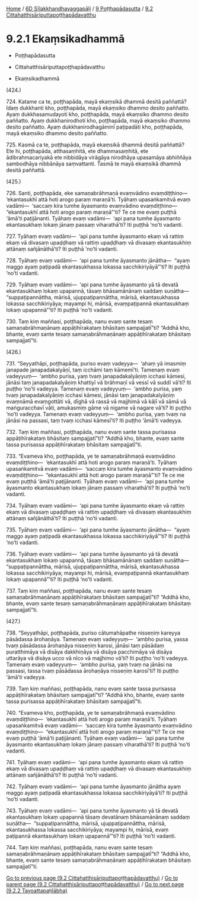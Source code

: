 
[Home](/) / [6D Sīlakkhandhavaggapāḷi](../...md) / [9 Poṭṭhapādasutta](...md) / [9.2 Cittahatthisāriputtapoṭṭhapādavatthu](../6D/9/9.2.md)

# 9.2.1 Ekaṃsikadhammā

* Poṭṭhapādasutta

* Cittahatthisāriputtapoṭṭhapādavatthu

* Ekaṃsikadhammā

(424.)

724\. Katame ca te, poṭṭhapāda, mayā ekaṃsikā dhammā desitā paññattā? Idaṃ dukkhanti kho, poṭṭhapāda, mayā ekaṃsiko dhammo desito paññatto. Ayaṃ dukkhasamudayoti kho, poṭṭhapāda, mayā ekaṃsiko dhammo desito paññatto. Ayaṃ dukkhanirodhoti kho, poṭṭhapāda, mayā ekaṃsiko dhammo desito paññatto. Ayaṃ dukkhanirodhagāminī paṭipadāti kho, poṭṭhapāda, mayā ekaṃsiko dhammo desito paññatto.

725\. Kasmā ca te, poṭṭhapāda, mayā ekaṃsikā dhammā desitā paññattā? Ete hi, poṭṭhapāda, atthasaṃhitā, ete dhammasaṃhitā, ete ādibrahmacariyakā ete nibbidāya virāgāya nirodhāya upasamāya abhiññāya sambodhāya nibbānāya saṃvattanti. Tasmā te mayā ekaṃsikā dhammā desitā paññattā.

(425.)

726\. Santi, poṭṭhapāda, eke samaṇabrāhmaṇā evaṃvādino evaṃdiṭṭhino—  ‘ekantasukhī attā hoti arogo paraṃ maraṇā’ti. Tyāhaṃ upasaṅkamitvā evaṃ vadāmi—  ‘saccaṃ kira tumhe āyasmanto evaṃvādino evaṃdiṭṭhino—  “ekantasukhī attā hoti arogo paraṃ maraṇā”’ti? Te ce me evaṃ puṭṭhā ‘āmā’ti paṭijānanti. Tyāhaṃ evaṃ vadāmi—  ‘api pana tumhe āyasmanto ekantasukhaṃ lokaṃ jānaṃ passaṃ viharathā’ti? Iti puṭṭhā ‘no’ti vadanti.

727\. Tyāhaṃ evaṃ vadāmi—  ‘api pana tumhe āyasmanto ekaṃ vā rattiṃ ekaṃ vā divasaṃ upaḍḍhaṃ vā rattiṃ upaḍḍhaṃ vā divasaṃ ekantasukhiṃ attānaṃ sañjānāthā’ti? Iti puṭṭhā ‘no’ti vadanti.

728\. Tyāhaṃ evaṃ vadāmi—  ‘api pana tumhe āyasmanto jānātha—  “ayaṃ maggo ayaṃ paṭipadā ekantasukhassa lokassa sacchikiriyāyā”’ti? Iti puṭṭhā ‘no’ti vadanti.

729\. Tyāhaṃ evaṃ vadāmi—  ‘api pana tumhe āyasmanto yā tā devatā ekantasukhaṃ lokaṃ upapannā, tāsaṃ bhāsamānānaṃ saddaṃ suṇātha—  “suppaṭipannāttha, mārisā, ujuppaṭipannāttha, mārisā, ekantasukhassa lokassa sacchikiriyāya; mayampi hi, mārisā, evaṃpaṭipannā ekantasukhaṃ lokaṃ upapannā”’ti? Iti puṭṭhā ‘no’ti vadanti.

730\. Taṃ kiṃ maññasi, poṭṭhapāda, nanu evaṃ sante tesaṃ samaṇabrāhmaṇānaṃ appāṭihīrakataṃ bhāsitaṃ sampajjatī”ti? “Addhā kho, bhante, evaṃ sante tesaṃ samaṇabrāhmaṇānaṃ appāṭihīrakataṃ bhāsitaṃ sampajjatī”ti.

(426.)

731\. “Seyyathāpi, poṭṭhapāda, puriso evaṃ vadeyya—  ‘ahaṃ yā imasmiṃ janapade janapadakalyāṇī, taṃ icchāmi taṃ kāmemī’ti. Tamenaṃ evaṃ vadeyyuṃ—  ‘ambho purisa, yaṃ tvaṃ janapadakalyāṇiṃ icchasi kāmesi, jānāsi taṃ janapadakalyāṇiṃ khattiyī vā brāhmaṇī vā vessī vā suddī vā’ti? Iti puṭṭho ‘no’ti vadeyya. Tamenaṃ evaṃ vadeyyuṃ—  ‘ambho purisa, yaṃ tvaṃ janapadakalyāṇiṃ icchasi kāmesi, jānāsi taṃ janapadakalyāṇiṃ evaṃnāmā evaṃgottāti vā, dīghā vā rassā vā majjhimā vā kāḷī vā sāmā vā maṅguracchavī vāti, amukasmiṃ gāme vā nigame vā nagare vā’ti? Iti puṭṭho ‘no’ti vadeyya. Tamenaṃ evaṃ vadeyyuṃ—  ‘ambho purisa, yaṃ tvaṃ na jānāsi na passasi, taṃ tvaṃ icchasi kāmesī’ti? Iti puṭṭho ‘āmā’ti vadeyya.

732\. Taṃ kiṃ maññasi, poṭṭhapāda, nanu evaṃ sante tassa purisassa appāṭihīrakataṃ bhāsitaṃ sampajjatī”ti? “Addhā kho, bhante, evaṃ sante tassa purisassa appāṭihīrakataṃ bhāsitaṃ sampajjatī”ti.

733\. “Evameva kho, poṭṭhapāda, ye te samaṇabrāhmaṇā evaṃvādino evaṃdiṭṭhino—  ‘ekantasukhī attā hoti arogo paraṃ maraṇā’ti. Tyāhaṃ upasaṅkamitvā evaṃ vadāmi—  ‘saccaṃ kira tumhe āyasmanto evaṃvādino evaṃdiṭṭhino—  “ekantasukhī attā hoti arogo paraṃ maraṇā”’ti? Te ce me evaṃ puṭṭhā ‘āmā’ti paṭijānanti. Tyāhaṃ evaṃ vadāmi—  ‘api pana tumhe āyasmanto ekantasukhaṃ lokaṃ jānaṃ passaṃ viharathā’ti? Iti puṭṭhā ‘no’ti vadanti.

734\. Tyāhaṃ evaṃ vadāmi—  ‘api pana tumhe āyasmanto ekaṃ vā rattiṃ ekaṃ vā divasaṃ upaḍḍhaṃ vā rattiṃ upaḍḍhaṃ vā divasaṃ ekantasukhiṃ attānaṃ sañjānāthā’ti? Iti puṭṭhā ‘no’ti vadanti.

735\. Tyāhaṃ evaṃ vadāmi—  ‘api pana tumhe āyasmanto jānātha—  “ayaṃ maggo ayaṃ paṭipadā ekantasukhassa lokassa sacchikiriyāyā”’ti? Iti puṭṭhā ‘no’ti vadanti.

736\. Tyāhaṃ evaṃ vadāmi—  ‘api pana tumhe āyasmanto yā tā devatā ekantasukhaṃ lokaṃ upapannā, tāsaṃ bhāsamānānaṃ saddaṃ suṇātha—  “suppaṭipannāttha, mārisā, ujuppaṭipannāttha, mārisā, ekantasukhassa lokassa sacchikiriyāya; mayampi hi, mārisā, evaṃpaṭipannā ekantasukhaṃ lokaṃ upapannā”’ti? Iti puṭṭhā ‘no’ti vadanti.

737\. Taṃ kiṃ maññasi, poṭṭhapāda, nanu evaṃ sante tesaṃ samaṇabrāhmaṇānaṃ appāṭihīrakataṃ bhāsitaṃ sampajjatī”ti? “Addhā kho, bhante, evaṃ sante tesaṃ samaṇabrāhmaṇānaṃ appāṭihīrakataṃ bhāsitaṃ sampajjatī”ti.

(427.)

738\. “Seyyathāpi, poṭṭhapāda, puriso cātumahāpathe nisseṇiṃ kareyya pāsādassa ārohaṇāya. Tamenaṃ evaṃ vadeyyuṃ—  ‘ambho purisa, yassa tvaṃ pāsādassa ārohaṇāya nisseṇiṃ karosi, jānāsi taṃ pāsādaṃ puratthimāya vā disāya dakkhiṇāya vā disāya pacchimāya vā disāya uttarāya vā disāya ucco vā nīco vā majjhimo vā’ti? Iti puṭṭho ‘no’ti vadeyya. Tamenaṃ evaṃ vadeyyuṃ—  ‘ambho purisa, yaṃ tvaṃ na jānāsi na passasi, tassa tvaṃ pāsādassa ārohaṇāya nisseṇiṃ karosī’ti? Iti puṭṭho ‘āmā’ti vadeyya.

739\. Taṃ kiṃ maññasi, poṭṭhapāda, nanu evaṃ sante tassa purisassa appāṭihīrakataṃ bhāsitaṃ sampajjatī”ti? “Addhā kho, bhante, evaṃ sante tassa purisassa appāṭihīrakataṃ bhāsitaṃ sampajjatī”ti.

740\. “Evameva kho, poṭṭhapāda, ye te samaṇabrāhmaṇā evaṃvādino evaṃdiṭṭhino—  ‘ekantasukhī attā hoti arogo paraṃ maraṇā’ti. Tyāhaṃ upasaṅkamitvā evaṃ vadāmi—  ‘saccaṃ kira tumhe āyasmanto evaṃvādino evaṃdiṭṭhino—  “ekantasukhī attā hoti arogo paraṃ maraṇā”’ti? Te ce me evaṃ puṭṭhā ‘āmā’ti paṭijānanti. Tyāhaṃ evaṃ vadāmi—  ‘api pana tumhe āyasmanto ekantasukhaṃ lokaṃ jānaṃ passaṃ viharathā’ti? Iti puṭṭhā ‘no’ti vadanti.

741\. Tyāhaṃ evaṃ vadāmi—  ‘api pana tumhe āyasmanto ekaṃ vā rattiṃ ekaṃ vā divasaṃ upaḍḍhaṃ vā rattiṃ upaḍḍhaṃ vā divasaṃ ekantasukhiṃ attānaṃ sañjānāthā’ti? Iti puṭṭhā ‘no’ti vadanti.

742\. Tyāhaṃ evaṃ vadāmi—  ‘api pana tumhe āyasmanto jānātha ayaṃ maggo ayaṃ paṭipadā ekantasukhassa lokassa sacchikiriyāyā’ti? Iti puṭṭhā ‘no’ti vadanti.

743\. Tyāhaṃ evaṃ vadāmi—  ‘api pana tumhe āyasmanto yā tā devatā ekantasukhaṃ lokaṃ upapannā tāsaṃ devatānaṃ bhāsamānānaṃ saddaṃ suṇātha—  “suppaṭipannāttha, mārisā, ujuppaṭipannāttha, mārisā, ekantasukhassa lokassa sacchikiriyāya; mayampi hi, mārisā, evaṃ paṭipannā ekantasukhaṃ lokaṃ upapannā”’ti? Iti puṭṭhā ‘no’ti vadanti.

744\. Taṃ kiṃ maññasi, poṭṭhapāda, nanu evaṃ sante tesaṃ samaṇabrāhmaṇānaṃ appāṭihīrakataṃ bhāsitaṃ sampajjatī”ti? “Addhā kho, bhante, evaṃ sante tesaṃ samaṇabrāhmaṇānaṃ appāṭihīrakataṃ bhāsitaṃ sampajjatī”ti.

[Go to previous page (9.2 Cittahatthisāriputtapoṭṭhapādavatthu)](../6D/9/9.2.md) / [Go to parent page (9.2 Cittahatthisāriputtapoṭṭhapādavatthu)](../6D/9/9.2.md) / [Go to next page (9.2.2 Tayoattapaṭilābha)](9.2.2.md)


